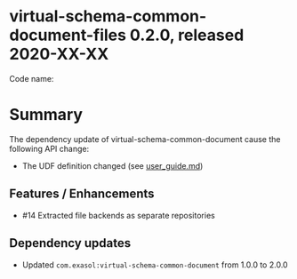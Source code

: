 # virtual-schema-common-document-files 0.2.0, released 2020-XX-XX
 
Code name: 
 

# Summary

The dependency update of virtual-schema-common-document cause the following API change:

* The UDF definition changed (see [user_guide.md](../user-guide/user_guide.md))

## Features / Enhancements

* #14 Extracted file backends as separate repositories

## Dependency updates

* Updated `com.exasol:virtual-schema-common-document` from 1.0.0 to 2.0.0 
